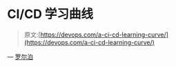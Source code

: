 # CI/CD 学习曲线

> 原文:[https://devops.com/a-ci-cd-learning-curve/](https://devops.com/a-ci-cd-learning-curve/)

— [罗尔泊](https://devops.com/author/breselman/)